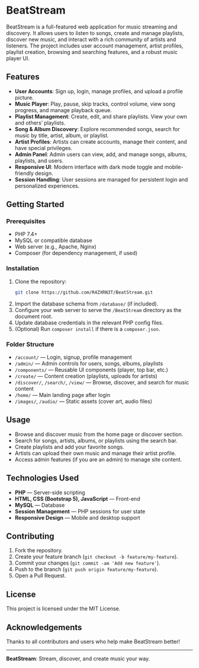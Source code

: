 # BeatStream

BeatStream is a full-featured web application for music streaming and discovery. It allows users to listen to songs,
create and manage playlists, discover new music, and interact with a rich community of artists and listeners. The
project includes user account management, artist profiles, playlist creation, browsing and searching features, and a
robust music player UI.

## Features

- **User Accounts**: Sign up, login, manage profiles, and upload a profile picture.
- **Music Player**: Play, pause, skip tracks, control volume, view song progress, and manage playback queue.
- **Playlist Management**: Create, edit, and share playlists. View your own and others’ playlists.
- **Song & Album Discovery**: Explore recommended songs, search for music by title, artist, album, or playlist.
- **Artist Profiles**: Artists can create accounts, manage their content, and have special privileges.
- **Admin Panel**: Admin users can view, add, and manage songs, albums, playlists, and users.
- **Responsive UI**: Modern interface with dark mode toggle and mobile-friendly design.
- **Session Handling**: User sessions are managed for persistent login and personalized experiences.

## Getting Started

### Prerequisites

- PHP 7.4+
- MySQL or compatible database
- Web server (e.g., Apache, Nginx)
- Composer (for dependency management, if used)

### Installation

1. Clone the repository:
   ```bash
   git clone https://github.com/R4ZXRN3T/BeatStream.git
   ```
2. Import the database schema from `/database/` (if included).
3. Configure your web server to serve the `/BeatStream` directory as the document root.
4. Update database credentials in the relevant PHP config files.
5. (Optional) Run `composer install` if there is a `composer.json`.

### Folder Structure

- `/account/` — Login, signup, profile management
- `/admin/` — Admin controls for users, songs, albums, playlists
- `/components/` — Reusable UI components (player, top bar, etc.)
- `/create/` — Content creation (playlists, uploads for artists)
- `/discover/`, `/search/`, `/view/` — Browse, discover, and search for music content
- `/home/` — Main landing page after login
- `/images/`, `/audio/` — Static assets (cover art, audio files)

## Usage

- Browse and discover music from the home page or discover section.
- Search for songs, artists, albums, or playlists using the search bar.
- Create playlists and add your favorite songs.
- Artists can upload their own music and manage their artist profile.
- Access admin features (if you are an admin) to manage site content.

## Technologies Used

- **PHP** — Server-side scripting
- **HTML, CSS (Bootstrap 5), JavaScript** — Front-end
- **MySQL** — Database
- **Session Management** — PHP sessions for user state
- **Responsive Design** — Mobile and desktop support

## Contributing

1. Fork the repository.
2. Create your feature branch (`git checkout -b feature/my-feature`).
3. Commit your changes (`git commit -am 'Add new feature'`).
4. Push to the branch (`git push origin feature/my-feature`).
5. Open a Pull Request.

## License

This project is licensed under the MIT License.

## Acknowledgements

Thanks to all contributors and users who help make BeatStream better!

---

**BeatStream**: Stream, discover, and create music your way.